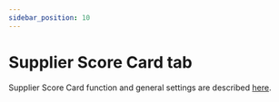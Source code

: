 ```yaml
---
sidebar_position: 10
---
```


# Supplier Score Card tab

Supplier Score Card function and general settings are described [here](../../supplier-score-card).
